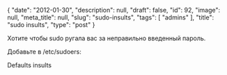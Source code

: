 {
    "date": "2012-01-30",
    "description": null,
    "draft": false,
    "id": 92,
    "image": null,
    "meta_title": null,
    "slug": "sudo-insults",
    "tags": [
        "admins"
    ],
    "title": "sudo insults",
    "type": "post"
}


Хотите чтобы sudo ругала вас за неправильно введенный пароль.

Добавьте в /etc/sudoers:

Defaults insults
